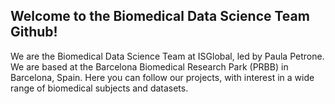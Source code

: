 ## Welcome to the Biomedical Data Science Team Github!

We are the Biomedical Data Science Team at ISGlobal, led by Paula Petrone. 
We are based at the Barcelona Biomedical Research Park (PRBB) in Barcelona, Spain.
Here you can follow our projects, with interest in a wide range of biomedical
subjects and datasets.
